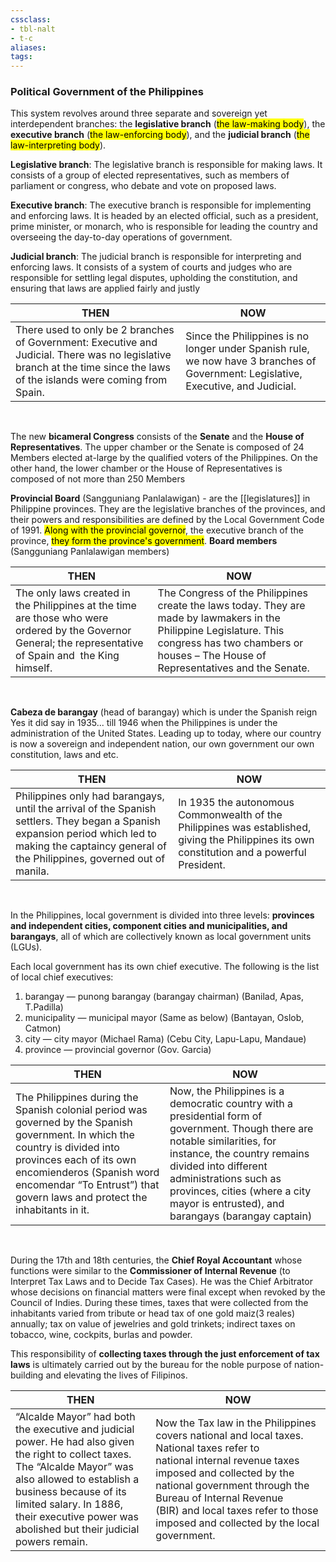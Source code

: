 ```yaml
---
cssclass:
- tbl-nalt
- t-c
aliases:
tags:
---
```

### Political Government of the Philippines
This system revolves around three separate and sovereign yet interdependent branches: the **legislative branch** (<mark class="hltr-blue">the law-making body</mark>), the **executive branch** (<mark class="hltr-lightred">the law-enforcing body</mark>), and the **judicial branch** (<mark class="hltr-lightgreen">the law-interpreting body</mark>).

**Legislative branch**: The legislative branch is responsible for making laws. It consists of a group of elected representatives, such as members of parliament or congress, who debate and vote on proposed laws.

**Executive branch**: The executive branch is responsible for implementing and enforcing laws. It is headed by an elected official, such as a president, prime minister, or monarch, who is responsible for leading the country and overseeing the day-to-day operations of government.

**Judicial branch**: The judicial branch is responsible for interpreting and enforcing laws. It consists of a system of courts and judges who are responsible for settling legal disputes, upholding the constitution, and ensuring that laws are applied fairly and justly

| <center>THEN</center>                                                                                                                                                     | <center>NOW</center>                                                                                                               |
| ------------------------------------------------------------------------------------------------------------------------------------------------------------------------- | ---------------------------------------------------------------------------------------------------------------------------------- |
| There used to only be 2 branches of Government: Executive and Judicial. There was no legislative branch at the time since the laws of the islands were coming from Spain. | Since the Philippines is no longer under Spanish rule, we now have 3 branches of Government: Legislative, Executive, and Judicial. |

<br>

The new **bicameral Congress** consists of the **Senate** and the **House of Representatives**. The upper chamber or the Senate is composed of 24 Members elected at-large by the qualified voters of the Philippines. On the other hand, the lower chamber or the House of Representatives is composed of not more than 250 Members

**Provincial Board** (Sangguniang Panlalawigan) - are the [[legislatures]] in Philippine provinces.
They are the legislative branches of the provinces, and their powers and responsibilities are defined by the Local Government Code of 1991. <mark class="hltr-lightgreen">Along with the provincial governor</mark>, the executive branch of the province, <mark class="hltr-lightgreen">they form the province's government</mark>. **Board members** (Sangguniang Panlalawigan members)

| <center>THEN</center>                                                                                                                                                     | <center>NOW</center>                                                                                                               |
| ------------------------------------------------------------------------------------------------------------------------------------------------------------------------- | ---------------------------------------------------------------------------------------------------------------------------------- |
| The only laws created in the Philippines at the time are those who were ordered by the Governor General; the representative of Spain and  the King himself.                                                                                                                         | The Congress of the Philippines create the laws today. They are made by lawmakers in the Philippine Legislature. This congress has two chambers or houses – The House of Representatives and the Senate.                                                                                                |

<br>

**Cabeza de barangay** (head of barangay) which is under the Spanish reign
Yes it did say in 1935... till 1946 when the Philippines is under the administration of the United States. Leading up to today, where our country is now a sovereign and independent nation, our own government our own constitution, laws and etc.

| <center>THEN</center>                                                                                                                                                     | <center>NOW</center>                                                                                                               |
| ------------------------------------------------------------------------------------------------------------------------------------------------------------------------- | ---------------------------------------------------------------------------------------------------------------------------------- |
| Philippines only had barangays, until the arrival of the Spanish settlers. They began a Spanish expansion period which led to making the captaincy general of the Philippines, governed out of manila.                                                                              | In 1935 the autonomous Commonwealth of the Philippines was established, giving the Philippines its own constitution and a powerful President.                                                                                                                                                           |

<br>

In the Philippines, local government is divided into three levels: **provinces and independent cities, component cities and municipalities, and barangays**, all of which are collectively known as local government units (LGUs).

Each local government has its own chief executive. The following is the list of local chief executives:
1.  barangay — punong barangay (barangay chairman) (Banilad, Apas, T.Padilla)
2.  municipality — municipal mayor (Same as below) (Bantayan, Oslob, Catmon)
3.  city — city mayor (Michael Rama) (Cebu City, Lapu-Lapu, Mandaue)
4.  province — provincial governor (Gov. Garcia)

| <center>THEN</center>                                                                                                                                                     | <center>NOW</center>                                                                                                               |
| ------------------------------------------------------------------------------------------------------------------------------------------------------------------------- | ---------------------------------------------------------------------------------------------------------------------------------- |
| The Philippines during the Spanish colonial period was governed by the Spanish government. In which the country is divided into provinces each of its own encomienderos (Spanish word encomendar “To Entrust”) that govern laws and protect the inhabitants in it.                  | Now, the Philippines is a democratic country with a presidential form of government. Though there are notable similarities, for instance, the country remains divided into different administrations such as provinces, cities (where a city mayor is entrusted), and barangays (barangay captain)      |

<br>

During the 17th and 18th centuries, the **Chief Royal Accountant** whose functions were similar to the **Commissioner of Internal Revenue** (to Interpret Tax Laws and to Decide Tax Cases). He was the Chief Arbitrator whose decisions on financial matters were final except when revoked by the Council of Indies. During these times, taxes that were collected from the inhabitants varied from tribute or head tax of one gold maiz(3 reales) annually; tax on value of jewelries and gold trinkets; indirect taxes on tobacco, wine, cockpits, burlas and powder.

This responsibility of **collecting taxes through the just enforcement of tax laws** is ultimately carried out by the bureau for the noble purpose of nation-building and elevating the lives of Filipinos.

| <center>THEN</center>                                                                                                                                                     | <center>NOW</center>                                                                                                               |
| ------------------------------------------------------------------------------------------------------------------------------------------------------------------------- | ---------------------------------------------------------------------------------------------------------------------------------- |
| “Alcalde Mayor” had both the executive and judicial power. He had also given the right to collect taxes. The “Alcalde Mayor” was also allowed to establish a business because of its limited salary. In 1886, their executive power was abolished but their judicial powers remain. | Now the Tax law in the Philippines covers national and local taxes. National taxes refer to national internal revenue taxes imposed and collected by the national government through the Bureau of Internal Revenue (BIR) and local taxes refer to those imposed and collected by the local government. |


